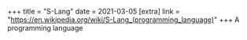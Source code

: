 +++
title = "S-Lang"
date = 2021-03-05
[extra]
link = "https://en.wikipedia.org/wiki/S-Lang_(programming_language)"
+++
A programming language

